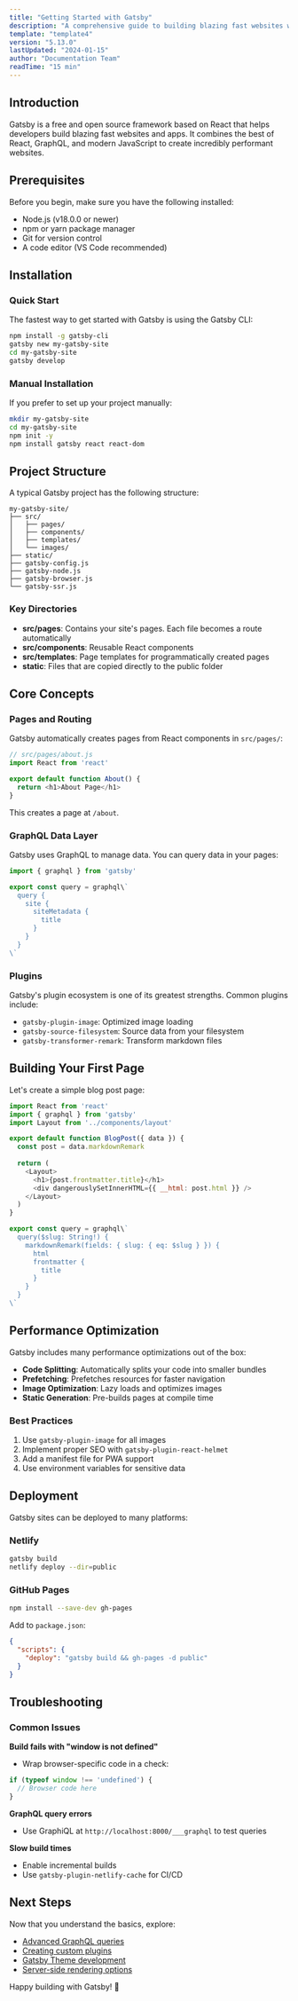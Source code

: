 ```yaml
---
title: "Getting Started with Gatsby"
description: "A comprehensive guide to building blazing fast websites with Gatsby"
template: "template4"
version: "5.13.0"
lastUpdated: "2024-01-15"
author: "Documentation Team"
readTime: "15 min"
---
```


## Introduction

Gatsby is a free and open source framework based on React that helps developers build blazing fast websites and apps. It combines the best of React, GraphQL, and modern JavaScript to create incredibly performant websites.

## Prerequisites

Before you begin, make sure you have the following installed:

- Node.js (v18.0.0 or newer)
- npm or yarn package manager
- Git for version control
- A code editor (VS Code recommended)

## Installation

### Quick Start

The fastest way to get started with Gatsby is using the Gatsby CLI:

```bash
npm install -g gatsby-cli
gatsby new my-gatsby-site
cd my-gatsby-site
gatsby develop
```

### Manual Installation

If you prefer to set up your project manually:

```bash
mkdir my-gatsby-site
cd my-gatsby-site
npm init -y
npm install gatsby react react-dom
```

## Project Structure

A typical Gatsby project has the following structure:

```
my-gatsby-site/
├── src/
│   ├── pages/
│   ├── components/
│   ├── templates/
│   └── images/
├── static/
├── gatsby-config.js
├── gatsby-node.js
├── gatsby-browser.js
└── gatsby-ssr.js
```

### Key Directories

- **src/pages**: Contains your site's pages. Each file becomes a route automatically
- **src/components**: Reusable React components
- **src/templates**: Page templates for programmatically created pages
- **static**: Files that are copied directly to the public folder

## Core Concepts

### Pages and Routing

Gatsby automatically creates pages from React components in `src/pages/`:

```javascript
// src/pages/about.js
import React from 'react'

export default function About() {
  return <h1>About Page</h1>
}
```

This creates a page at `/about`.

### GraphQL Data Layer

Gatsby uses GraphQL to manage data. You can query data in your pages:

```javascript
import { graphql } from 'gatsby'

export const query = graphql\`
  query {
    site {
      siteMetadata {
        title
      }
    }
  }
\`
```

### Plugins

Gatsby's plugin ecosystem is one of its greatest strengths. Common plugins include:

- `gatsby-plugin-image`: Optimized image loading
- `gatsby-source-filesystem`: Source data from your filesystem
- `gatsby-transformer-remark`: Transform markdown files

## Building Your First Page

Let's create a simple blog post page:

```javascript
import React from 'react'
import { graphql } from 'gatsby'
import Layout from '../components/layout'

export default function BlogPost({ data }) {
  const post = data.markdownRemark
  
  return (
    <Layout>
      <h1>{post.frontmatter.title}</h1>
      <div dangerouslySetInnerHTML={{ __html: post.html }} />
    </Layout>
  )
}

export const query = graphql\`
  query($slug: String!) {
    markdownRemark(fields: { slug: { eq: $slug } }) {
      html
      frontmatter {
        title
      }
    }
  }
\`
```

## Performance Optimization

Gatsby includes many performance optimizations out of the box:

- **Code Splitting**: Automatically splits your code into smaller bundles
- **Prefetching**: Prefetches resources for faster navigation
- **Image Optimization**: Lazy loads and optimizes images
- **Static Generation**: Pre-builds pages at compile time

### Best Practices

1. Use `gatsby-plugin-image` for all images
2. Implement proper SEO with `gatsby-plugin-react-helmet`
3. Add a manifest file for PWA support
4. Use environment variables for sensitive data

## Deployment

Gatsby sites can be deployed to many platforms:

### Netlify

```bash
gatsby build
netlify deploy --dir=public
```

### GitHub Pages

```bash
npm install --save-dev gh-pages
```

Add to `package.json`:
```json
{
  "scripts": {
    "deploy": "gatsby build && gh-pages -d public"
  }
}
```

## Troubleshooting

### Common Issues

**Build fails with "window is not defined"**
- Wrap browser-specific code in a check:
```javascript
if (typeof window !== 'undefined') {
  // Browser code here
}
```

**GraphQL query errors**
- Use GraphiQL at `http://localhost:8000/___graphql` to test queries

**Slow build times**
- Enable incremental builds
- Use `gatsby-plugin-netlify-cache` for CI/CD

## Next Steps

Now that you understand the basics, explore:

- [Advanced GraphQL queries](https://www.gatsbyjs.com/docs/graphql/)
- [Creating custom plugins](https://www.gatsbyjs.com/docs/creating-plugins/)
- [Gatsby Theme development](https://www.gatsbyjs.com/docs/themes/)
- [Server-side rendering options](https://www.gatsbyjs.com/docs/ssr/)

Happy building with Gatsby! 🚀
